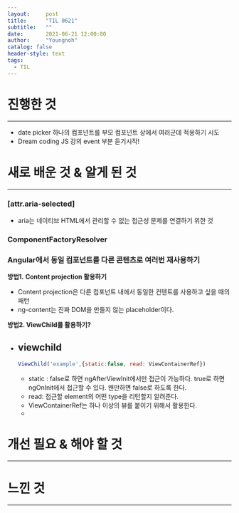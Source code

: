 ```yaml
---
layout:     post
title:      "TIL 0621"
subtitle:   ""
date:       2021-06-21 12:00:00
author:     "Youngnoh"
catalog: false
header-style: text
tags:
  - TIL
---
```


# 진행한 것

---

- date picker 하나의 컴포넌트를 부모 컴포넌트 상에서 여러군데 적용하기 시도
- Dream coding JS 강의 event 부분 듣기시작!

# 새로 배운 것 & 알게 된 것

---

### [attr.aria-selected]

- aria는 네이티브 HTML에서 관리할 수 없는 접근성 문제를 연결하기 위한 것

### ComponentFactoryResolver

### Angular에서 동일 컴포넌트를 다른 콘텐츠로 여러번 재사용하기

**방법1.** **Content projection 활용하기**

- Content projection은 다른 컴포넌트 내에서 동일한 컨텐트를 사용하고 싶을 때의 패턴
- ng-content는 진짜 DOM을 만들지 않는 placeholder이다.

**방법2. ViewChild를 활용하기?**

- viewchild
    - 

    ```jsx
    ViewChild('example',{static:false, read: ViewContainerRef})
    ```

    - static : false로 하면 ngAfterViewInit에서만 접근이 가능하다. true로 하면 ngOnInit에서 접근할 수 있다. 왠만하면 false로 하도록 한다.
    - read: 접근할 element의 어떤 type을 리턴할지 알려준다.
    - ViewContainerRef는 하나 이상의 뷰를 붙이기 위해서 활용한다.
    - 

# 개선 필요 & 해야 할 것

---

# 느낀 것

---
